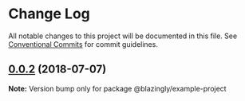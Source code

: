 # Change Log

All notable changes to this project will be documented in this file.
See [Conventional Commits](https://conventionalcommits.org) for commit guidelines.

<a name="0.0.2"></a>
## [0.0.2](https://github.com/DeMoorJasper/blazingly/compare/v0.0.1...v0.0.2) (2018-07-07)




**Note:** Version bump only for package @blazingly/example-project
